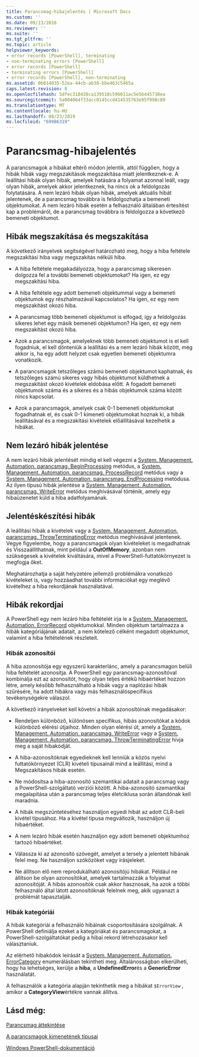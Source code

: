 ```yaml
---
title: Parancsmag-hibajelentés | Microsoft Docs
ms.custom: ''
ms.date: 09/13/2016
ms.reviewer: ''
ms.suite: ''
ms.tgt_pltfrm: ''
ms.topic: article
helpviewer_keywords:
- error records [PowerShell], terminating
- non-terminating errors [PowerShell]
- error records [PowerShell]
- terminating errors [PowerShell]
- error records [PowerShell], non-terminating
ms.assetid: 0b014035-52ea-44cb-ab38-bbe463c5465a
caps.latest.revision: 8
ms.openlocfilehash: 5dfec318438ca139518c596011ac5e56445738ea
ms.sourcegitcommit: 5a004064f33acc0145ccd414535763e95f998c89
ms.translationtype: MT
ms.contentlocale: hu-HU
ms.lasthandoff: 08/23/2019
ms.locfileid: "69986319"
---
```

# <a name="cmdlet-error-reporting"></a>Parancsmag-hibajelentés

A parancsmagok a hibákat eltérő módon jelentik, attól függően, hogy a hibák hibák vagy megszakítások megszakítása miatt jelentkeznek-e. A leállítási hibák olyan hibák, amelyek hatására a folyamat azonnal leáll, vagy olyan hibák, amelyek akkor jelentkeznek, ha nincs ok a feldolgozás folytatására. A nem lezáró hibák olyan hibák, amelyek aktuális hibát jelentenek, de a parancsmag továbbra is feldolgozhatja a bemeneti objektumokat. A nem lezáró hibák esetén a felhasználó általában értesítést kap a problémáról, de a parancsmag továbbra is feldolgozza a következő bemeneti objektumot.

## <a name="terminating-and-nonterminating-errors"></a>Hibák megszakítása és megszakítása

A következő irányelvek segítségével határozható meg, hogy a hiba feltétele megszakítási hiba vagy megszakítás nélküli hiba.

- A hiba feltétele megakadályozza, hogy a parancsmag sikeresen dolgozza fel a további bemeneti objektumokat? Ha igen, ez egy megszakítási hiba.

- A hiba feltétele egy adott bemeneti objektummal vagy a bemeneti objektumok egy részhalmazával kapcsolatos? Ha igen, ez egy nem megszakítást okozó hiba.

- A parancsmag több bemeneti objektumot is elfogad, így a feldolgozás sikeres lehet egy másik bemeneti objektumon? Ha igen, ez egy nem megszakítást okozó hiba.

- Azok a parancsmagok, amelyeknek több bemeneti objektumot is el kell fogadniuk, el kell dönteniük a leállítási és a nem lezáró hibák között, még akkor is, ha egy adott helyzet csak egyetlen bemeneti objektumra vonatkozik.

- A parancsmagok tetszőleges számú bemeneti objektumot kaphatnak, és tetszőleges számú sikeres vagy hibás objektumot küldhetnek a megszakítást okozó kivételek eldobása előtt. A fogadott bemeneti objektumok száma és a sikeres és a hibás objektumok száma között nincs kapcsolat.

- Azok a parancsmagok, amelyek csak 0-1 bemeneti objektumokat fogadhatnak el, és csak 0-1 kimeneti objektumokat hoznak ki, a hibák leállításával és a megszakítási kivételek előállításával kezelhetik a hibákat.

## <a name="reporting-nonterminating-errors"></a>Nem lezáró hibák jelentése

A nem lezáró hibák jelentését mindig el kell végezni a [System. Management. Automation. parancsmag. BeginProcessing](/dotnet/api/System.Management.Automation.Cmdlet.BeginProcessing) metódus, a [System. Management. Automation. parancsmag. ProcessRecord](/dotnet/api/System.Management.Automation.Cmdlet.ProcessRecord) metódus vagy a [System. Management. Automation. parancsmag. EndProcessing](/dotnet/api/System.Management.Automation.Cmdlet.EndProcessing) metódusa. Az ilyen típusú hibák jelentése a [System. Management. Automation. parancsmag. WriteError](/dotnet/api/System.Management.Automation.Cmdlet.WriteError) metódus meghívásával történik, amely egy hibaüzenetet küld a hiba adatfolyamának.

## <a name="reporting-terminating-errors"></a>Jelentéskészítési hibák

A leállítási hibák a kivételek vagy a [System. Management. Automation. parancsmag. ThrowTerminatingError](/dotnet/api/System.Management.Automation.Cmdlet.ThrowTerminatingError) metódus meghívásával jelentenek. Vegye figyelembe, hogy a parancsmagok olyan kivételeket is megadhatnak és Visszaállíthatnak, mint például a **OutOfMemory**, azonban nem szükségesek a kivételek kiváltására, mivel a PowerShell-futtatókörnyezet is megfogja őket.

Meghatározhatja a saját helyzetére jellemző problémákra vonatkozó kivételeket is, vagy hozzáadhat további információkat egy meglévő kivételhez a hiba rekordjának használatával.

## <a name="error-records"></a>Hibák rekordjai

A PowerShell egy nem lezáró hiba feltételét írja le a [System. Management. Automation. ErrorRecord](/dotnet/api/System.Management.Automation.ErrorRecord) objektumokkal. Minden objektum tartalmazza a hibák kategóriájának adatait, a nem kötelező célként megadott objektumot, valamint a hiba feltételének részleteit.

### <a name="error-identifiers"></a>Hibák azonosítói

A hiba azonosítója egy egyszerű karakterlánc, amely a parancsmagon belüli hiba feltételét azonosítja.
A PowerShell egy parancsmag-azonosítóval kombinálja ezt az azonosítót, hogy olyan teljes értékű hibaértéket hozzon létre, amely később felhasználható a hibák vagy a naplózási hibák szűrésére, ha adott hibákra vagy más felhasználóspecifikus tevékenységekre válaszol.

A következő irányelveket kell követni a hibák azonosítóinak megadásakor:

- Rendeljen különböző, különösen specifikus, hibás azonosítókat a kódok különböző elérési útjaihoz. Minden olyan elérési út, amely a [System. Management. Automation. parancsmag. WriteError](/dotnet/api/System.Management.Automation.Cmdlet.WriteError) vagy a [System. Management. Automation. parancsmag. ThrowTerminatingError](/dotnet/api/System.Management.Automation.Cmdlet.ThrowTerminatingError) hívja meg a saját hibakódját.

- A hiba-azonosítóknak egyedieknek kell lenniük a közös nyelvi futtatókörnyezet (CLR) kivételi típusainál mind a leállítási, mind a Megszakításos hibák esetén.

- Ne módosítsa a hiba-azonosító szemantikai adatait a parancsmag vagy a PowerShell-szolgáltató verziói között. A hiba-azonosító szemantikai megalapítása után a parancsmag teljes életciklusa során állandónak kell maradnia.

- A hibák megszüntetéséhez használjon egyedi hibát az adott CLR-beli kivétel típusához. Ha a kivétel típusa megváltozik, használjon új hibaértéket.

- A nem lezáró hibák esetén használjon egy adott bemeneti objektumhoz tartozó hibaértéket.

- Válassza ki az azonosító szövegét, amelyet a tersely a jelentett hibának felel meg. Ne használjon szóközöket vagy írásjeleket.

- Ne állítson elő nem reprodukálható azonosítójú hibákat. Például ne állítson be olyan azonosítókat, amelyek tartalmazzák a folyamat azonosítóját. A hibás azonosítók csak akkor hasznosak, ha azok a többi felhasználó által látott azonosítóknak felelnek meg, akik ugyanazt a problémát tapasztalják.

### <a name="error-categories"></a>Hibák kategóriái

A hibák kategóriái a felhasználó hibáinak csoportosítására szolgálnak. A PowerShell definiálja ezeket a kategóriákat és parancsmagokat, a PowerShell-szolgáltatókat pedig a hibai rekord létrehozásakor kell választaniuk.

Az elérhető hibakódok leírását a [System. Management. Automation. ErrorCategory](/dotnet/api/System.Management.Automation.ErrorCategory) enumerálásban tekintheti meg. Általánosságban elkerülheti, hogy ha lehetséges, kerülje a **hiba**, a **UndefinedError**és a **GenericError** használatát.

A felhasználók a kategória alapján tekinthetik meg a hibákat `$ErrorView` , amikor a **CategoryView**értékre vannak állítva.

## <a name="see-also"></a>Lásd még:

[Parancsmag áttekintése](./cmdlet-overview.md)

[A parancsmagok kimenetének típusai](./types-of-cmdlet-output.md)

[Windows PowerShell-dokumentáció](../windows-powershell-reference.md)
